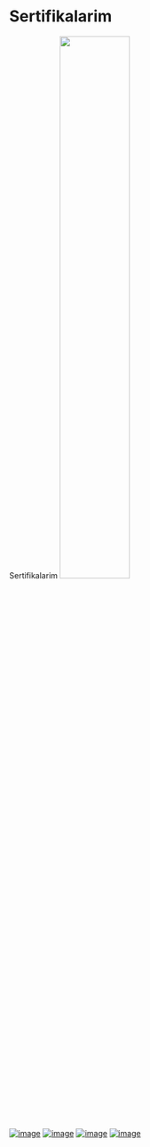 # Sertifikalarim
Sertifikalarim
<img src="https://r.resimlink.com/BvC5I6O.jpg" width=50% height=50%>

[![image](https://r.resimlink.com/BvC5I6O.jpg)](https://resimlink.com/BvC5I6O)
[![image](https://r.resimlink.com/JpQI4b.jpg)](https://resimlink.com/JpQI4b)
[![image](https://r.resimlink.com/e7XTKlI.jpg)](https://resimlink.com/e7XTKlI)
[![image](https://r.resimlink.com/5rYg.jpg)](https://resimlink.com/5rYg)
